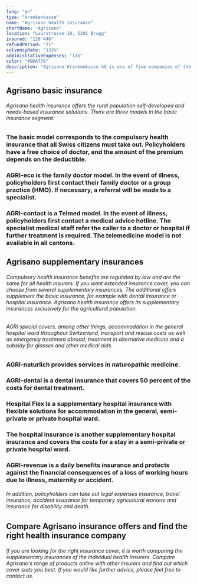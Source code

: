 ```yaml
---
lang: "en"
type: "krankenkasse"
name: "Agrisano health insurance"
shortName: "Agrisano"
location: "Laurstrasse 10, 5201 Brugg"
insured: "128'446"
refundPeriod: "21"
solvencyRate: "133%"
administrativeExpenses: "135"
color: "#9DA738"
description: "Agrisano Krankenkasse AG is one of five companies of the Agrisano Foundation. The Swiss Farmers' Union established the foundation in 1992 and develops insurance solutions specifically for Swiss farming families and their employees. In the area of health insurance, this includes basic insurance, various supplementary insurances including hospital insurance, daily allowance insurance and dental insurance, and accident insurance. More than 143,000 policyholders have taken out basic insurance with Agrisano and more than 76,000 have chosen the AGRI special supplementary model. Premium income from compulsory health insurance amounted to CHF 400 million in 2017."
---
```


## Agrisano basic insurance

###### Agrisano health insurance offers the rural population self-developed and needs-based insurance solutions. There are three models in the basic insurance segment:

### The basic model corresponds to the compulsory health insurance that all Swiss citizens must take out. Policyholders have a free choice of doctor, and the amount of the premium depends on the deductible.

### AGRI-eco is the family doctor model. In the event of illness, policyholders first contact their family doctor or a group practice (HMO). If necessary, a referral will be made to a specialist.

### AGRI-contact is a Telmed model. In the event of illness, policyholders first contact a medical advice hotline. The specialist medical staff refer the caller to a doctor or hospital if further treatment is required. The telemedicine model is not available in all cantons.

## Agrisano supplementary insurances

###### Compulsory health insurance benefits are regulated by law and are the same for all health insurers. If you want extended insurance cover, you can choose from several supplementary insurances. The additional offers supplement the basic insurance, for example with dental insurance or hospital insurance. Agrisano health insurance offers its supplementary insurances exclusively for the agricultural population.

###### AGRI special covers, among other things, accommodation in the general hospital ward throughout Switzerland, transport and rescue costs as well as emergency treatment abroad, treatment in alternative medicine and a subsidy for glasses and other medical aids.

### AGRI-naturlich provides services in naturopathic medicine.

### AGRI-dental is a dental insurance that covers 50 percent of the costs for dental treatment.

### Hospital Flex is a supplementary hospital insurance with flexible solutions for accommodation in the general, semi-private or private hospital ward.

### The hospital insurance is another supplementary hospital insurance and covers the costs for a stay in a semi-private or private hospital ward.

### AGRI-revenue is a daily benefits insurance and protects against the financial consequences of a loss of working hours due to illness, maternity or accident.

###### In addition, policyholders can take out legal expenses insurance, travel insurance, accident insurance for temporary agricultural workers and insurance for disability and death.

## Compare Agrisano insurance offers and find the right health insurance company

###### If you are looking for the right insurance cover, it is worth comparing the supplementary insurances of the individual health insurers. Compare Agrisano's range of products online with other insurers and find out which cover suits you best. If you would like further advice, please feel free to contact us.
